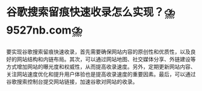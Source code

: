 # 谷歌搜索留痕快速收录怎么实现？⛈️9527nb.com⛈️

要实现谷歌搜索留痕快速收录，首先需要确保网站内容的原创性和优质性，以及良好的网站结构和内链布局。其次，可以通过网站地图、社交媒体分享、外链建设等方式增加网站的曝光度和权威性，从而提高收录速度。另外，定期更新网站内容、关注网站速度优化和提升用户体验也是提高收录速度的重要因素。最后，可以通过谷歌搜索控制台提交网站链接，加速谷歌对网站的收录。